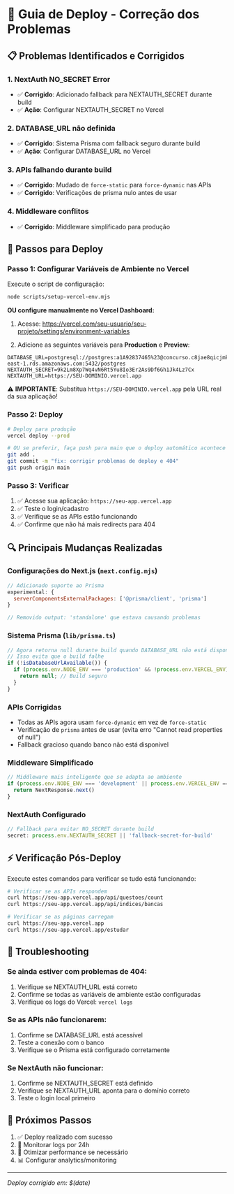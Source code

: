 # 🚀 Guia de Deploy - Correção dos Problemas

## 📋 Problemas Identificados e Corrigidos

### 1. **NextAuth NO_SECRET Error**
- ✅ **Corrigido**: Adicionado fallback para NEXTAUTH_SECRET durante build
- ✅ **Ação**: Configurar NEXTAUTH_SECRET no Vercel

### 2. **DATABASE_URL não definida**
- ✅ **Corrigido**: Sistema Prisma com fallback seguro durante build
- ✅ **Ação**: Configurar DATABASE_URL no Vercel

### 3. **APIs falhando durante build**
- ✅ **Corrigido**: Mudado de `force-static` para `force-dynamic` nas APIs
- ✅ **Corrigido**: Verificações de prisma nulo antes de usar

### 4. **Middleware conflitos**
- ✅ **Corrigido**: Middleware simplificado para produção

## 🔧 Passos para Deploy

### Passo 1: Configurar Variáveis de Ambiente no Vercel

Execute o script de configuração:
```bash
node scripts/setup-vercel-env.mjs
```

**OU configure manualmente no Vercel Dashboard:**

1. Acesse: https://vercel.com/seu-usuario/seu-projeto/settings/environment-variables

2. Adicione as seguintes variáveis para **Production** e **Preview**:

```env
DATABASE_URL=postgresql://postgres:a1A92837465%23@concurso.c8jae8qicjmk.us-east-1.rds.amazonaws.com:5432/postgres
NEXTAUTH_SECRET=9k2Lm8Xp7Wq4vN6Rt5Yu8Io3Er2As9Df6Gh1Jk4Lz7Cx
NEXTAUTH_URL=https://SEU-DOMINIO.vercel.app
```

⚠️ **IMPORTANTE**: Substitua `https://SEU-DOMINIO.vercel.app` pela URL real da sua aplicação!

### Passo 2: Deploy

```bash
# Deploy para produção
vercel deploy --prod

# OU se preferir, faça push para main que o deploy automático acontece
git add .
git commit -m "fix: corrigir problemas de deploy e 404"
git push origin main
```

### Passo 3: Verificar

1. ✅ Acesse sua aplicação: `https://seu-app.vercel.app`
2. ✅ Teste o login/cadastro
3. ✅ Verifique se as APIs estão funcionando
4. ✅ Confirme que não há mais redirects para 404

## 🔍 Principais Mudanças Realizadas

### Configurações do Next.js (`next.config.mjs`)
```javascript
// Adicionado suporte ao Prisma
experimental: {
  serverComponentsExternalPackages: ['@prisma/client', 'prisma']
}

// Removido output: 'standalone' que estava causando problemas
```

### Sistema Prisma (`lib/prisma.ts`)
```typescript
// Agora retorna null durante build quando DATABASE_URL não está disponível
// Isso evita que o build falhe
if (!isDatabaseUrlAvailable()) {
  if (process.env.NODE_ENV === 'production' && !process.env.VERCEL_ENV) {
    return null; // Build seguro
  }
}
```

### APIs Corrigidas
- Todas as APIs agora usam `force-dynamic` em vez de `force-static`
- Verificação de `prisma` antes de usar (evita erro "Cannot read properties of null")
- Fallback gracioso quando banco não está disponível

### Middleware Simplificado
```typescript
// Middleware mais inteligente que se adapta ao ambiente
if (process.env.NODE_ENV === 'development' || process.env.VERCEL_ENV === 'preview') {
  return NextResponse.next()
}
```

### NextAuth Configurado
```typescript
// Fallback para evitar NO_SECRET durante build
secret: process.env.NEXTAUTH_SECRET || 'fallback-secret-for-build'
```

## ⚡ Verificação Pós-Deploy

Execute estes comandos para verificar se tudo está funcionando:

```bash
# Verificar se as APIs respondem
curl https://seu-app.vercel.app/api/questoes/count
curl https://seu-app.vercel.app/api/indices/bancas

# Verificar se as páginas carregam
curl https://seu-app.vercel.app
curl https://seu-app.vercel.app/estudar
```

## 🚨 Troubleshooting

### Se ainda estiver com problemas de 404:
1. Verifique se NEXTAUTH_URL está correto
2. Confirme se todas as variáveis de ambiente estão configuradas
3. Verifique os logs do Vercel: `vercel logs`

### Se as APIs não funcionarem:
1. Confirme se DATABASE_URL está acessível
2. Teste a conexão com o banco
3. Verifique se o Prisma está configurado corretamente

### Se NextAuth não funcionar:
1. Confirme se NEXTAUTH_SECRET está definido
2. Verifique se NEXTAUTH_URL aponta para o domínio correto
3. Teste o login local primeiro

## 🎯 Próximos Passos

1. ✅ Deploy realizado com sucesso
2. 🔄 Monitorar logs por 24h
3. 🎯 Otimizar performance se necessário
4. 📊 Configurar analytics/monitoring

---
*Deploy corrigido em: $(date)*
